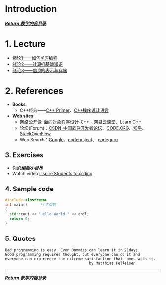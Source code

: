Introduction
===

[***Return 教学内容目录***](../../README.md)

# 1. Lecture
- [绪论1——如何学习编程](./C%2B%2B_%E7%BB%AA%E8%AE%BA1.pdf)
- [绪论2——计算机基础知识](./C%2B%2B%E7%AC%AC01%E8%AE%B2%20%E7%BB%AA%E8%AE%BA1%EF%BC%9A%E8%AE%A1%E7%AE%97%E6%9C%BA%E5%9F%BA%E7%A1%80%E7%9F%A5%E8%AF%86.pdf)
- [绪论3——信息的表示与存储](./C%2B%2B%E7%AC%AC02%E8%AE%B2%20%E7%BB%AA%E8%AE%BA2%EF%BC%9A%E4%BF%A1%E6%81%AF%E7%9A%84%E8%A1%A8%E7%A4%BA%E4%B8%8E%E5%AD%98%E5%82%A8.pdf)

# 2. References
- **Books**
  - C++经典——[C++ Primer](https://book.douban.com/subject/1767741/)、[C++程序设计语言](https://book.douban.com/subject/4604591/)
- **Web sites**
  - 网络公开课: [面向对象程序设计-C++ - 网易云课堂](http://study.163.com/course/courseMain.htm?courseId=271005)、[Learn C++](www.learncpp.com)
  - 论坛(Forum)：[CSDN-中国软件开发者论坛](www.csdn.net)、[CODE.ORG](www.code.org)、[知乎](www.zhihu.com)、[StackOverFlow](www.stackoverlow.com)
  - Web Search：[Google](www.google.com.hk)、[codeproject](www.codeproject.com)、 [codeguru](www.codeguru.com)

## 3. Exercises
- 你的***编程小目标***
- Watch video [Inspire Students to coding](https://code.org/educate/resources/inspire)

## 4. Sample code
```c++
#include <iostream>
int main()		//主函数
{
  std::cout << "Hello World." << endl;
  return 0;
}
```

## 5. Quotes
```
Bad programming is easy. Even Dummies can learn it in 21days.
Good programming requires thought, but everyone can do it and 
everyone can experience the extreme satisfaction that comes with it.
                                      by Matthias Felleisen
```
---
[***Return 教学内容目录***](../../README.md)
